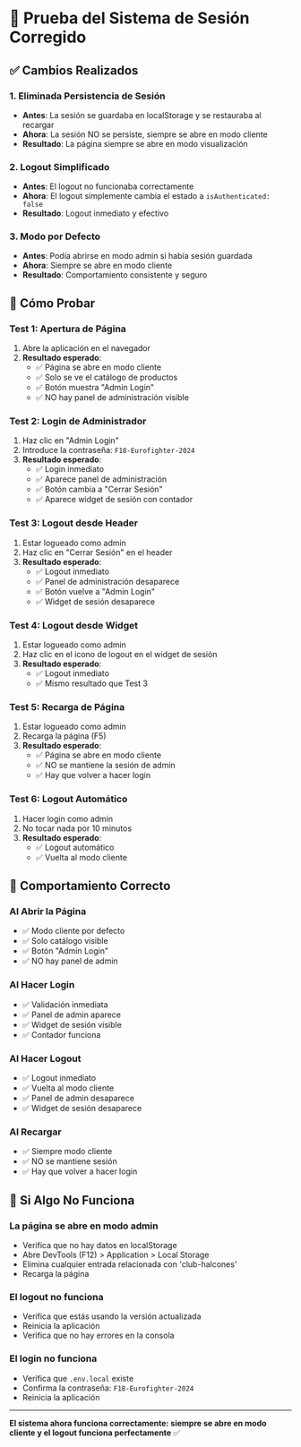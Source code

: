 # 🧪 Prueba del Sistema de Sesión Corregido

## ✅ Cambios Realizados

### **1. Eliminada Persistencia de Sesión**
- **Antes**: La sesión se guardaba en localStorage y se restauraba al recargar
- **Ahora**: La sesión NO se persiste, siempre se abre en modo cliente
- **Resultado**: La página siempre se abre en modo visualización

### **2. Logout Simplificado**
- **Antes**: El logout no funcionaba correctamente
- **Ahora**: El logout simplemente cambia el estado a `isAuthenticated: false`
- **Resultado**: Logout inmediato y efectivo

### **3. Modo por Defecto**
- **Antes**: Podía abrirse en modo admin si había sesión guardada
- **Ahora**: Siempre se abre en modo cliente
- **Resultado**: Comportamiento consistente y seguro

## 🧪 Cómo Probar

### **Test 1: Apertura de Página**
1. Abre la aplicación en el navegador
2. **Resultado esperado**: 
   - ✅ Página se abre en modo cliente
   - ✅ Solo se ve el catálogo de productos
   - ✅ Botón muestra "Admin Login"
   - ✅ NO hay panel de administración visible

### **Test 2: Login de Administrador**
1. Haz clic en "Admin Login"
2. Introduce la contraseña: `F18-Eurofighter-2024`
3. **Resultado esperado**:
   - ✅ Login inmediato
   - ✅ Aparece panel de administración
   - ✅ Botón cambia a "Cerrar Sesión"
   - ✅ Aparece widget de sesión con contador

### **Test 3: Logout desde Header**
1. Estar logueado como admin
2. Haz clic en "Cerrar Sesión" en el header
3. **Resultado esperado**:
   - ✅ Logout inmediato
   - ✅ Panel de administración desaparece
   - ✅ Botón vuelve a "Admin Login"
   - ✅ Widget de sesión desaparece

### **Test 4: Logout desde Widget**
1. Estar logueado como admin
2. Haz clic en el icono de logout en el widget de sesión
3. **Resultado esperado**:
   - ✅ Logout inmediato
   - ✅ Mismo resultado que Test 3

### **Test 5: Recarga de Página**
1. Estar logueado como admin
2. Recarga la página (F5)
3. **Resultado esperado**:
   - ✅ Página se abre en modo cliente
   - ✅ NO se mantiene la sesión de admin
   - ✅ Hay que volver a hacer login

### **Test 6: Logout Automático**
1. Hacer login como admin
2. No tocar nada por 10 minutos
3. **Resultado esperado**:
   - ✅ Logout automático
   - ✅ Vuelta al modo cliente

## 🔧 Comportamiento Correcto

### **Al Abrir la Página**
- ✅ Modo cliente por defecto
- ✅ Solo catálogo visible
- ✅ Botón "Admin Login"
- ✅ NO hay panel de admin

### **Al Hacer Login**
- ✅ Validación inmediata
- ✅ Panel de admin aparece
- ✅ Widget de sesión visible
- ✅ Contador funciona

### **Al Hacer Logout**
- ✅ Logout inmediato
- ✅ Vuelta al modo cliente
- ✅ Panel de admin desaparece
- ✅ Widget de sesión desaparece

### **Al Recargar**
- ✅ Siempre modo cliente
- ✅ NO se mantiene sesión
- ✅ Hay que volver a hacer login

## 🚨 Si Algo No Funciona

### **La página se abre en modo admin**
- Verifica que no hay datos en localStorage
- Abre DevTools (F12) > Application > Local Storage
- Elimina cualquier entrada relacionada con 'club-halcones'
- Recarga la página

### **El logout no funciona**
- Verifica que estás usando la versión actualizada
- Reinicia la aplicación
- Verifica que no hay errores en la consola

### **El login no funciona**
- Verifica que `.env.local` existe
- Confirma la contraseña: `F18-Eurofighter-2024`
- Reinicia la aplicación

---

**El sistema ahora funciona correctamente: siempre se abre en modo cliente y el logout funciona perfectamente** ✅
